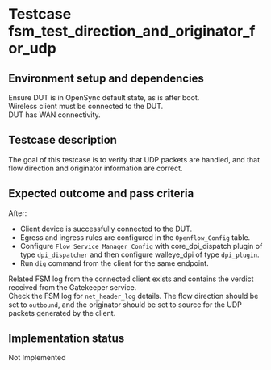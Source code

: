 # Testcase fsm_test_direction_and_originator_for_udp

## Environment setup and dependencies

Ensure DUT is in OpenSync default state, as is after boot.\
Wireless client must be connected to the DUT.\
DUT has WAN connectivity.

## Testcase description

The goal of this testcase is to verify that UDP packets are handled, and that
flow direction and originator information are correct.

## Expected outcome and pass criteria

After:

- Client device is successfully connected to the DUT.
- Egress and ingress rules are configured in the `Openflow_Config` table.
- Configure `Flow_Service_Manager_Config` with core_dpi_dispatch plugin of
  type `dpi_dispatcher` and then configure walleye_dpi of type `dpi_plugin`.
- Run `dig` command from the client for the same endpoint.

Related FSM log from the connected client exists and contains the verdict
received from the Gatekeeper service.\
Check the FSM log for `net_header_log` details. The flow direction should be
set to `outbound`, and the originator should be set to source for the UDP
packets generated by the client.

## Implementation status

Not Implemented
